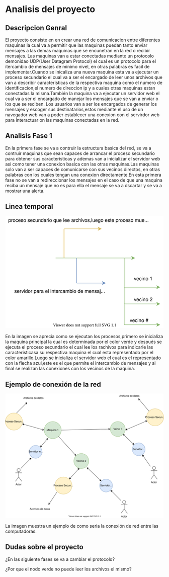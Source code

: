 # Analisis del proyecto
## Descripcion Genral
El proyecto consiste en en crear una red de comunicacion entre diferentes maquinas la cual va a permitir que las maquinas puedan tanto enviar mensajes a las demas maquinas que se encunetran en la red o recibir mensajes. Las maquinas van a estar conectadas mediante un protocolo demonidao UDP(User Datagram Protocol) el cual es un protocolo para el itercambio de mensajes de minimo nivel, en otras palabras es facil de implementar.Cuando se inicaliza una nueva maquina esta va a ejecutar un proceso secundario el cual va a ser el encargado de leer unos archivos que van a describir caracteristicas de la respectiva maquina como el numero de identificacion,el numero de direccion ip y a cuales otras maquinas estan conectadas la misma.También la maquina va a ejecutar un servidor web el cual va a ser el encargado de manejar los mensajes que se van a enviar o los que se reciben. Los usuarios van a ser los encargados de generar los mensajes y escoger sus destinatarios,estos mediante el uso de un navegador web van a poder establecer una conexion con el servirdor web para interactuar on las maquinas conectadas en la red.
## Analisis Fase 1
En la primera fase se va a contruir la estructura basica del red, se va a contruir maquinas que sean capaces de arrancar el proceso secundario para obtener sus caracteristicas y ademas van a inicializar el servidor web asi como tener una conexion basica con las otras maquinas.Las maquinas solo van a ser capaces de comunicarse con sus vecinos directos, en otras palabras con los cuales tengan una conexion directamente.En esta primera fase no se van a redireccionar los mensajes en el caso de que una maquina reciba un mensaje que no es para ella el mensaje se va a dscartar y se va a mostrar una alerta.

## Linea temporal

![Linea temporal](temporal.svg)

En la imagen se aprecia como se ejecutan los procesos,primero se inicializa la maquina principal la cual es determinada por el color verde y después se ejecuta el proceso secundario el cual lee los rachivos para indicarle las caracteristicasa su respectiva maquina el cual esta representado por el color amarillo.Luego se inicializa el servidor web el cual es el representado con la flecha azul,este es el que permite el intercambio de mensajes y al final se realizan las conexiones con los vecinos de la maquina.

## Ejemplo de conexión de la red
![Ejemplo de conexión](Red.svg)

La imagen muestra un ejemplo de como seria la conexión de red entre las computadoras.




## Dudas sobre el proyecto
¿En las siguiente fases se va a cambiar el protocolo?

¿Por que el nodo verde no puede leer los archivos el mismo?
